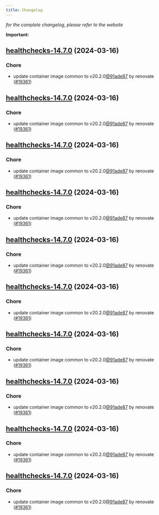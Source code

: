 ```yaml
---
title: Changelog
---
```



*for the complete changelog, please refer to the website*

**Important:**


## [healthchecks-14.7.0](https://github.com/truecharts/charts/compare/healthchecks-14.6.0...healthchecks-14.7.0) (2024-03-16)

### Chore



- update container image common to v20.2.0[@91ade87](https://github.com/91ade87) by renovate ([#19361](https://github.com/truecharts/charts/issues/19361))


## [healthchecks-14.7.0](https://github.com/truecharts/charts/compare/healthchecks-14.6.0...healthchecks-14.7.0) (2024-03-16)

### Chore



- update container image common to v20.2.0[@91ade87](https://github.com/91ade87) by renovate ([#19361](https://github.com/truecharts/charts/issues/19361))


## [healthchecks-14.7.0](https://github.com/truecharts/charts/compare/healthchecks-14.6.0...healthchecks-14.7.0) (2024-03-16)

### Chore



- update container image common to v20.2.0[@91ade87](https://github.com/91ade87) by renovate ([#19361](https://github.com/truecharts/charts/issues/19361))


## [healthchecks-14.7.0](https://github.com/truecharts/charts/compare/healthchecks-14.6.0...healthchecks-14.7.0) (2024-03-16)

### Chore



- update container image common to v20.2.0[@91ade87](https://github.com/91ade87) by renovate ([#19361](https://github.com/truecharts/charts/issues/19361))


## [healthchecks-14.7.0](https://github.com/truecharts/charts/compare/healthchecks-14.6.0...healthchecks-14.7.0) (2024-03-16)

### Chore



- update container image common to v20.2.0[@91ade87](https://github.com/91ade87) by renovate ([#19361](https://github.com/truecharts/charts/issues/19361))


## [healthchecks-14.7.0](https://github.com/truecharts/charts/compare/healthchecks-14.6.0...healthchecks-14.7.0) (2024-03-16)

### Chore



- update container image common to v20.2.0[@91ade87](https://github.com/91ade87) by renovate ([#19361](https://github.com/truecharts/charts/issues/19361))


## [healthchecks-14.7.0](https://github.com/truecharts/charts/compare/healthchecks-14.6.0...healthchecks-14.7.0) (2024-03-16)

### Chore



- update container image common to v20.2.0[@91ade87](https://github.com/91ade87) by renovate ([#19361](https://github.com/truecharts/charts/issues/19361))


## [healthchecks-14.7.0](https://github.com/truecharts/charts/compare/healthchecks-14.6.0...healthchecks-14.7.0) (2024-03-16)

### Chore



- update container image common to v20.2.0[@91ade87](https://github.com/91ade87) by renovate ([#19361](https://github.com/truecharts/charts/issues/19361))


## [healthchecks-14.7.0](https://github.com/truecharts/charts/compare/healthchecks-14.6.0...healthchecks-14.7.0) (2024-03-16)

### Chore



- update container image common to v20.2.0[@91ade87](https://github.com/91ade87) by renovate ([#19361](https://github.com/truecharts/charts/issues/19361))


## [healthchecks-14.7.0](https://github.com/truecharts/charts/compare/healthchecks-14.6.0...healthchecks-14.7.0) (2024-03-16)

### Chore



- update container image common to v20.2.0[@91ade87](https://github.com/91ade87) by renovate ([#19361](https://github.com/truecharts/charts/issues/19361))

